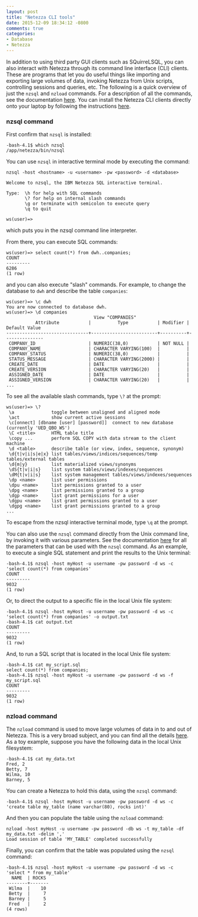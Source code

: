 ```yaml
---
layout: post
title: "Netezza CLI tools"
date: 2015-12-09 18:34:12 -0800
comments: true
categories:
- Database
- Netezza
---
```


In addition to using third party GUI clients such as SQuirreLSQL, you can also interact with Netezza through its command line interface (CLI) clients. These are programs that let you do useful things like importing and exporting large volumes of data, invoking Netezza from Unix scripts, controlling sessions and queries, etc. The following is a quick overview of just the `nzsql` and `nzload` commands. For a description of all the commands, see the documentation [here](http://www-01.ibm.com/support/knowledgecenter/SSULQD_7.2.0/com.ibm.nz.adm.doc/r_sysadm_summary_of_commands.html?lang=en). You can install the Netezza CLI clients directly onto your laptop by following the instructions [here](http://www-01.ibm.com/support/knowledgecenter/SSULQD_7.2.0/com.ibm.nz.adm.doc/c_sysadm_client_software_install.html).


### nzsql command

First confirm that `nzsql` is installed:
```
-bash-4.1$ which nzsql
/app/netezza/bin/nzsql
```
You can use `nzsql` in interactive terminal mode by executing the command:

```
nzsql -host <hostname> -u <username> -pw <password> -d <database>
  
Welcome to nzsql, the IBM Netezza SQL interactive terminal.

Type:  \h for help with SQL commands
       \? for help on internal slash commands
       \g or terminate with semicolon to execute query
       \q to quit

ws(user)=>
```

which puts you in the nzsql command line interpreter.


From there, you can execute SQL commands: 

```
ws(user)=> select count(*) from dwh..companies;
COUNT
---------
6286
(1 row)
```

and you can also execute "slash" commands.  For example, to change the database to `dwh` and describe the table `companies`:
```
ws(user)=> \c dwh
You are now connected to database dwh.
ws(user)=> \d companies
                                 View "COMPANIES"
           Attribute           |          Type           | Modifier | Default Value 
-------------------------------+-------------------------+----------+---------------
 COMPANY_ID                    | NUMERIC(38,0)           | NOT NULL | 
 COMPANY_NAME                  | CHARACTER VARYING(100)  |          | 
 COMPANY_STATUS                | NUMERIC(38,0)           |          | 
 STATUS_MESSAGE                | CHARACTER VARYING(2000) |          | 
 CREATE_DATE                   | DATE                    |          | 
 CREATE_VERSION                | CHARACTER VARYING(20)   |          | 
 ASSIGNED_DATE                 | DATE                    |          | 
 ASSIGNED_VERSION              | CHARACTER VARYING(20)   |          | 
...
```

To see all the available slash commands, type `\?` at the prompt:

```
ws(user)=> \?
 \a              toggle between unaligned and aligned mode
 \act            show current active sessions
 \c[onnect] [dbname [user] [password]]	connect to new database (currently 'UED_QBO_WS')
 \C <title>      HTML table title
 \copy ...       perform SQL COPY with data stream to the client machine
 \d <table>      describe table (or view, index, sequence, synonym)
 \d{t|v|i|s|e|x} list tables/views/indices/sequences/temp tables/external tables
 \d{m|y}         list materialized views/synonyms
 \dS{t|v|i|s}    list system tables/views/indexes/sequences
 \dM{t|v|i|s}    list system management tables/views/indexes/sequences
 \dp <name>      list user permissions
 \dpu <name>     list permissions granted to a user
 \dpg <name>     list permissions granted to a group
 \dgp <name>     list grant permissions for a user
 \dgpu <name>    list grant permissions granted to a user
 \dgpg <name>    list grant permissions granted to a group
...
```
To escape from the nzsql interactive terminal mode, type `\q` at the prompt.

You can also use the `nzsql` command directly from the Unix command line, by invoking it with various parameters. See the documentation [here](http://www-01.ibm.com/support/knowledgecenter/SSULQD_7.2.0/com.ibm.nz.adm.doc/r_sysadm_nzsql_command.html) for all the parameters that can be used with the `nzsql` command.
As an example, to execute a single SQL statement and print the results to the Unix terminal: 

```
-bash-4.1$ nzsql -host myHost -u username -pw password -d ws -c 'select count(*) from companies'
COUNT  
---------
9032
(1 row)
```

Or, to direct the output to a specific file in the local Unix file system:

```
-bash-4.1$ nzsql -host myHost -u username -pw password -d ws -c 'select count(*) from companies' -o output.txt
-bash-4.1$ cat output.txt
COUNT  
---------
9032
(1 row)
```

And, to run a SQL script that is located in the local Unix file system:

```
-bash-4.1$ cat my_script.sql
select count(*) from companies;
-bash-4.1$ nzsql -host myHost -u username -pw password -d ws -f my_script.sql
COUNT
---------
9032
(1 row)
```

### nzload command

The `nzload` command is used to move large volumes of data in to and out of Netezza. This is a very broad subject, and you can find all the details [here](http://www-01.ibm.com/support/knowledgecenter/SSULQD_7.2.0/com.ibm.nz.load.doc/c_load_overview.html?cp=SSULQD_7.2.0%2F5&lang=en).
As a toy example, suppose you have the following data in the local Unix filesystem:

```
-bash-4.1$ cat my_data.txt
Fred, 2
Betty, 7
Wilma, 10
Barney, 5
```

You can create a Netezza to hold this data, using the `nzsql` command:

```
-bash-4.1$ nzsql -host myHost -u username -pw password -d ws -c 'create table my_table (name varchar(80), rocks int)'
```

And then you can populate the table using the `nzload` command:

```
nzload -host myHost -u username -pw password -db ws -t my_table -df my_data.txt -delim ','
Load session of table 'MY_TABLE' completed successfully
```

Finally, you can confirm that the table was populated using the `nzsql` command:

```
-bash-4.1$ nzsql -host myHost -u username -pw password -d ws -c 'select * from my_table'
  NAME  | ROCKS 
--------+-------
 Wilma  |    10
 Betty  |     7
 Barney |     5
 Fred   |     2
(4 rows)
```
